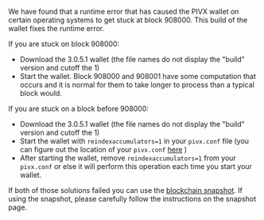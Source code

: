 We have found that a runtime error that has caused the PIVX wallet on certain operating systems to get stuck at block 908000. This build of the wallet fixes the runtime error.

If you are stuck on block 908000:
- Download the 3.0.5.1 wallet (the file names do not display the "build" version and cutoff the 1)
- Start the wallet. Block 908000 and 908001 have some computation that occurs and it is normal for them to take longer to process than a typical block would.

If you are stuck on a block before 908000:
- Download the 3.0.5.1 wallet (the file names do not display the "build" version and cutoff the 1)
- Start the wallet with `reindexaccumulators=1` in your `pivx.conf` file (you can figure out the location of your `pivx.conf` [here](https://pivx.freshdesk.com/support/solutions/articles/30000004664-where-are-my-wallet-dat-blockchain-and-configuration-conf-files-located-) )
- After starting the wallet, remove `reindexaccumulators=1` from your `pivx.conf` or else it will perform this operation each time you start your wallet.

If both of those solutions failed you can use the [blockchain snapshot](http://178.254.23.111/~pub/POPCHAIN/Daily-Snapshots-Html/POPCHAIN-Daily-Snapshots.html). If using the snapshot, please carefully follow the instructions on the snapshot page.